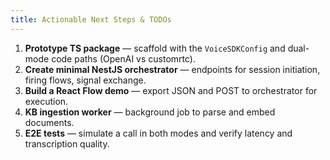 ```yaml
---
title: Actionable Next Steps & TODOs
---
```


1. **Prototype TS package** — scaffold with the `VoiceSDKConfig` and dual-mode code paths (OpenAI vs customrtc).
2. **Create minimal NestJS orchestrator** — endpoints for session initiation, firing flows, signal exchange.
3. **Build a React Flow demo** — export JSON and POST to orchestrator for execution.
4. **KB ingestion worker** — background job to parse and embed documents.
5. **E2E tests** — simulate a call in both modes and verify latency and transcription quality.

